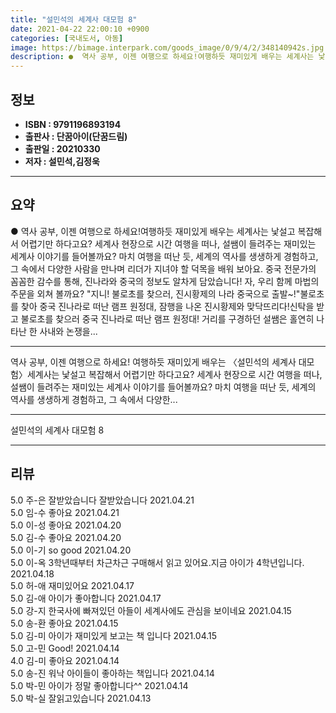 ```yaml
---
title: "설민석의 세계사 대모험 8"
date: 2021-04-22 22:00:10 +0900
categories: [국내도서, 아동]
image: https://bimage.interpark.com/goods_image/0/9/4/2/348140942s.jpg
description: ●  역사 공부, 이젠 여행으로 하세요!여행하듯 재미있게 배우는 세계사는 낯설고 복잡해서 어렵기만 하다고요? 세계사 현장으로 시간 여행을 떠나, 설쌤이 들려주는 재미있는 세계사 이야기를 들어볼까요? 마치 여행을 떠난 듯, 세계의 역사를 생생하게 경험하고, 그 속에서 다양한 사람을 만나며 리더가 지녀야 할
---
```


## **정보**

- **ISBN : 9791196893194**
- **출판사 : 단꿈아이(단꿈드림)**
- **출판일 : 20210330**
- **저자 : 설민석,김정욱**

------



## **요약**

●  역사 공부, 이젠 여행으로 하세요!여행하듯 재미있게 배우는 세계사는 낯설고 복잡해서 어렵기만 하다고요? 세계사 현장으로 시간 여행을 떠나, 설쌤이 들려주는 재미있는 세계사 이야기를 들어볼까요? 마치 여행을 떠난 듯, 세계의 역사를 생생하게 경험하고, 그 속에서 다양한 사람을 만나며 리더가 지녀야 할 덕목을 배워 보아요. 중국 전문가의 꼼꼼한 감수를 통해, 진나라와 중국의 정보도 알차게 담았습니다! 자, 우리 함께 마법의 주문을 외쳐 볼까요? "지니! 불로초를 찾으러, 진시황제의 나라 중국으로 출발~!"불로초를 찾아 중국 진나라로 떠난 램프 원정대, 잠행을 나온 진시황제와 맞닥뜨리다!신탁을 받고 불로초를 찾으러 중국 진나라로 떠난 램프 원정대! 거리를 구경하던 설쌤은 홀연히 나타난 한 사내와 논쟁을...

------

역사 공부, 이젠 여행으로 하세요!
여행하듯 재미있게 배우는 〈설민석의 세계사 대모험〉세계사는 낯설고 복잡해서 어렵기만 하다고요? 세계사 현장으로 시간 여행을 떠나, 설쌤이 들려주는 재미있는 세계사 이야기를 들어볼까요? 마치 여행을 떠난 듯, 세계의 역사를 생생하게 경험하고, 그 속에서 다양한... 

------


설민석의 세계사 대모험 8 

------


## **리뷰** 

5.0 주-은 잘받았습니다 잘받았습니다 2021.04.21 <br/>5.0 임-수 좋아요 2021.04.21 <br/>5.0 이-성 좋아요 2021.04.20 <br/>5.0 김-수 좋아요 2021.04.20 <br/>5.0 이-기 so good  2021.04.20 <br/>5.0 이-옥 3학년때부터 차근차근 구매해서 읽고 있어요.지금 아이가 4학년입니다. 2021.04.18 <br/>5.0 허-애 재미있어요 2021.04.17 <br/>5.0 김-애 아이가 좋아합니다 2021.04.17 <br/>5.0 강-지 한국사에 빠져있던 아들이 세계사에도 관심을 보이네요 2021.04.15 <br/>5.0 송-환 좋아요 2021.04.15 <br/>5.0 김-미 아이가 재미있게 보고는 책 입니다 2021.04.15 <br/>5.0 고-민 Good! 2021.04.14 <br/>4.0 김-미 좋아요 2021.04.14 <br/>5.0 송-진 워낙 아이들이 좋아하는 책입니다 2021.04.14 <br/>5.0 박-민 아이가 정말 좋아합니다^^ 2021.04.14 <br/>5.0 박-실 잘읽고있습니다  2021.04.13 <br/>